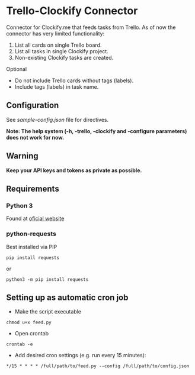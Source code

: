 # Trello-Clockify Connector
Connector for Clockify.me that feeds tasks from Trello.
As of now the connector has very limited functionality:

1. List all cards on single Trello board.
2. List all tasks in single Clockify project.
3. Non-existing Clockify tasks are created.

Optional
- Do not include Trello cards without tags (labels).
- Include tags (labels) in task name.

## Configuration
See *sample-config.json* file for directives.

**Note: The help system (-h, -trello, -clockify and -configure parameters) does not work for now.**

## Warning
**Keep your API keys and tokens as private as possible.**

## Requirements
### Python 3
Found at [oficial website](https://www.python.org/)
### python-requests
Best installed via PIP
```
pip install requests
```
or
```
python3 -m pip install requests
```

## Setting up as automatic cron job
- Make the script executable
```
chmod u+x feed.py
```

- Open crontab
```
crontab -e
```

- Add desired cron settings (e.g. run every 15 minutes):
```
*/15 * * * * /full/path/to/feed.py --config /full/path/to/config.json
```
